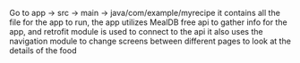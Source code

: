 Go to app -> src -> main -> java/com/example/myrecipe
it contains all the file for the app to run, 
the app utilizes MealDB free api to gather info for the app, and retrofit module is used to connect to the api
it also uses the navigation module to change screens between different pages to look at the details of the food 
